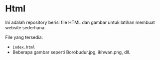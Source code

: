 # Html 

Ini adalah repository berisi file HTML dan gambar untuk latihan membuat website sederhana.

File yang tersedia:
- `index.html`
- Beberapa gambar seperti Borobudur.jpg, ikhwan.png, dll.
